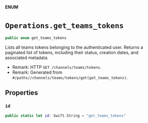 **ENUM**

# `Operations.get_teams_tokens`

```swift
public enum get_teams_tokens
```

Lists all teams tokens belonging to the authenticated user. Returns a paginated list of tokens, including their status, creation dates, and associated metadata.

- Remark: HTTP `GET /channels/teams/tokens`.
- Remark: Generated from `#/paths//channels/teams/tokens/get(get_teams_tokens)`.

## Properties
### `id`

```swift
public static let id: Swift.String = "get_teams_tokens"
```
